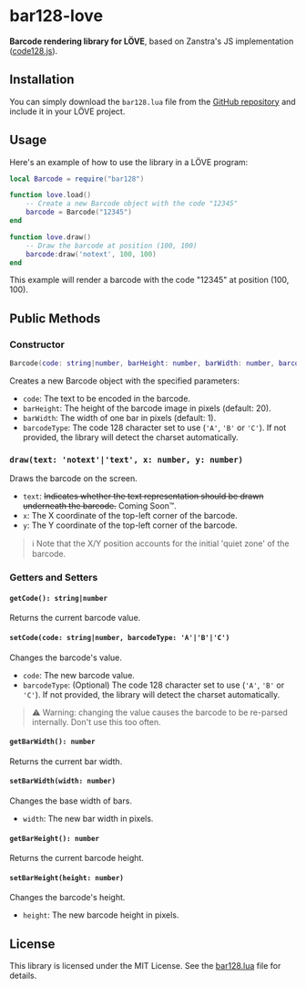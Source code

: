 # bar128-love

**Barcode rendering library for LÖVE**, based on Zanstra's JS implementation ([code128.js](https://zanstra.com/my/Barcode/code128.js)).

## Installation

You can simply download the `bar128.lua` file from the [GitHub repository](https://github.com/Nawias/bar128-love) and include it in your LÖVE project.

## Usage

Here's an example of how to use the library in a LÖVE program:

```lua
local Barcode = require("bar128")

function love.load()
    -- Create a new Barcode object with the code "12345"
    barcode = Barcode("12345")
end

function love.draw()
    -- Draw the barcode at position (100, 100)
    barcode:draw('notext', 100, 100)
end
```

This example will render a barcode with the code "12345" at position (100, 100).

## Public Methods

### Constructor

```lua
Barcode(code: string|number, barHeight: number, barWidth: number, barcodeType: 'A'|'B'|'C'): Barcode
```

Creates a new Barcode object with the specified parameters:

- `code`: The text to be encoded in the barcode.
- `barHeight`: The height of the barcode image in pixels (default: 20).
- `barWidth`: The width of one bar in pixels (default: 1).
- `barcodeType`: The code 128 character set to use (`'A'`, `'B'` or `'C'`). If not provided, the library will detect the charset automatically.

### `draw(text: 'notext'|'text', x: number, y: number)`

Draws the barcode on the screen.

- `text`: ~~Indicates whether the text representation should be drawn underneath the barcode.~~ Coming Soon™.
- `x`: The X coordinate of the top-left corner of the barcode.
- `y`: The Y coordinate of the top-left corner of the barcode.

> ℹ️ Note that the X/Y position accounts for the initial 'quiet zone' of the barcode.

### Getters and Setters

#### `getCode(): string|number`

Returns the current barcode value.

#### `setCode(code: string|number, barcodeType: 'A'|'B'|'C')`

Changes the barcode's value.

- `code`: The new barcode value.
- `barcodeType`: (Optional) The code 128 character set to use (`'A'`, `'B'` or `'C'`). If not provided, the library will detect the charset automatically.
> ⚠️ Warning: changing the value causes the barcode to be re-parsed internally. Don't use this too often. 

#### `getBarWidth(): number`

Returns the current bar width.

#### `setBarWidth(width: number)`

Changes the base width of bars.

- `width`: The new bar width in pixels.

#### `getBarHeight(): number`

Returns the current barcode height.

#### `setBarHeight(height: number)`

Changes the barcode's height.

- `height`: The new barcode height in pixels.

## License

This library is licensed under the MIT License. See the [bar128.lua](https://github.com/Nawias/bar128-love/blob/master/bar128.lua) file for details.
